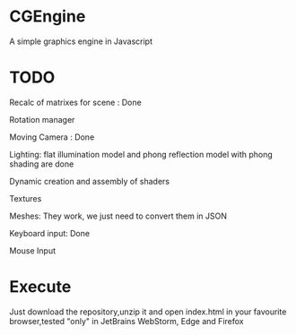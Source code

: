 # CGEngine
A simple graphics engine in Javascript

# TODO  
Recalc of matrixes for scene : Done

Rotation manager

Moving Camera : Done

Lighting: flat illumination model and phong reflection model with phong shading are done

Dynamic creation and assembly of shaders

Textures

Meshes: They work, we just need to convert them in JSON

Keyboard input: Done

Mouse Input 

# Execute

Just download the repository,unzip it and open index.html in your favourite browser,tested "only" in JetBrains WebStorm, Edge and Firefox
